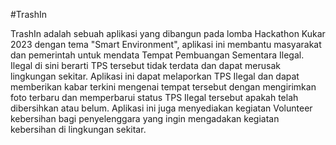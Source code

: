 #TrashIn

TrashIn adalah sebuah aplikasi yang dibangun pada lomba Hackathon Kukar 2023 dengan tema "Smart Environment", aplikasi ini membantu masyarakat dan pemerintah untuk mendata Tempat Pembuangan Sementara Ilegal. Ilegal di sini berarti TPS tersebut tidak terdata dan dapat merusak lingkungan sekitar. Aplikasi ini dapat melaporkan TPS Ilegal dan dapat memberikan kabar terkini mengenai tempat tersebut dengan mengirimkan foto terbaru dan memperbarui status TPS Ilegal tersebut apakah telah dibersihkan atau belum. Aplikasi ini juga menyediakan kegiatan Volunteer kebersihan bagi penyelenggara yang ingin mengadakan kegiatan kebersihan di lingkungan sekitar.
